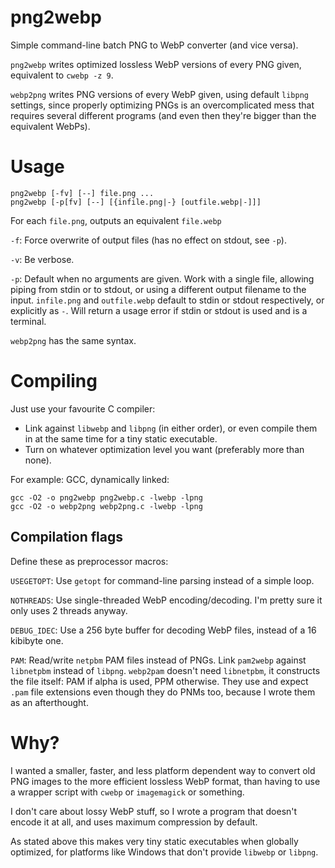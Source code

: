 # png2webp
Simple command-line batch PNG to WebP converter (and vice versa).

`png2webp` writes optimized lossless WebP versions of every PNG given,
equivalent to `cwebp -z 9`.

`webp2png` writes PNG versions of every WebP given, using default `libpng`
settings, since properly optimizing PNGs is an overcomplicated mess that
requires several different programs
(and even then they're bigger than the equivalent WebPs).

# Usage

    png2webp [-fv] [--] file.png ...
    png2webp [-p[fv] [--] [{infile.png|-} [outfile.webp|-]]]

For each `file.png`, outputs an equivalent `file.webp`

`-f`: Force overwrite of output files (has no effect on stdout, see `-p`).

`-v`: Be verbose.

`-p`: Default when no arguments are given.
      Work with a single file, allowing piping from stdin or to stdout,
      or using a different output filename to the input.
      `infile.png` and `outfile.webp` default to stdin or stdout respectively,
      or explicitly as `-`.
      Will return a usage error if stdin or stdout is used and is a terminal.

`webp2png` has the same syntax.

# Compiling
Just use your favourite C compiler:
* Link against `libwebp` and `libpng` (in either order), or even compile them
in at the same time for a tiny static executable.
* Turn on whatever optimization level you want (preferably more than none).

For example: GCC, dynamically linked:

    gcc -O2 -o png2webp png2webp.c -lwebp -lpng
    gcc -O2 -o webp2png webp2png.c -lwebp -lpng

## Compilation flags
Define these as preprocessor macros:

`USEGETOPT`: Use `getopt` for command-line parsing instead of a simple loop.

`NOTHREADS`: Use single-threaded WebP encoding/decoding.
I'm pretty sure it only uses 2 threads anyway.

`DEBUG_IDEC`: Use a 256 byte buffer for decoding WebP files,
instead of a 16 kibibyte one.

`PAM`: Read/write `netpbm` PAM files instead of PNGs.
Link `pam2webp` against `libnetpbm` instead of `libpng`.
`webp2pam` doesn't need `libnetpbm`, it constructs the file itself:
PAM if alpha is used, PPM otherwise.
They use and expect `.pam` file extensions even though they do PNMs too,
because I wrote them as an afterthought.

# Why?
I wanted a smaller, faster, and less platform dependent way to convert old
PNG images to the more efficient lossless WebP format,
than having to use a wrapper script with `cwebp` or `imagemagick` or something.

I don't care about lossy WebP stuff, so I wrote a program that doesn't encode
it at all, and uses maximum compression by default.

As stated above this makes very tiny static executables when globally optimized,
for platforms like Windows that don't provide `libwebp` or `libpng`.
